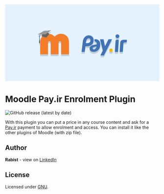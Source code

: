 ![catalog](catalog.jpg)

# Moodle Pay.ir Enrolment Plugin

![GitHub release (latest by date)](https://img.shields.io/github/v/release/geraked/moodle-enrol_payir)

With this plugin you can put a price in any course content and ask for a [Pay.ir](https://pay.ir) payment to allow enrolment and access.
You can install it like the other plugins of Moodle (with zip file).

## Author
**Rabist** - view on [LinkedIn](https://www.linkedin.com/in/rabist)

## License
Licensed under [GNU](LICENSE).

